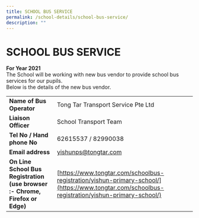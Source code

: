 ```yaml
---
title: SCHOOL BUS SERVICE
permalink: /school-details/school-bus-service/
description: ""
---
```

# SCHOOL BUS SERVICE

**For Year 2021**  
The School will be working with new bus vendor to provide school bus services for our pupils.   
Below is the details of the new bus vendor.

|                 |                            |
|---------------|-----------|
|                             **Name of Bus Operator**                            |                   Tong Tar Transport Service Pte Ltd                  |
|                               **Liaison Officer**                               |                         School Transport Team                         |
|                            **Tel No / Hand phone No**                           |                          62615537 / 82990038                          |
|                                **Email address**                                |                          [yishunps@tongtar.com](mailto:yishunps@tongtar.com)                         |
| **On Line School Bus Registration<br>(use browser :- Chrome, Firefox or Edge)** | [https://www.tongtar.com/schoolbus-registration/yishun-primary-school/](https://www.tongtar.com/schoolbus-registration/yishun-primary-school/) |